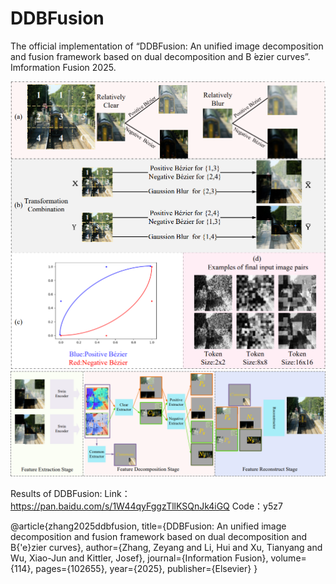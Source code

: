 # DDBFusion
The official implementation of “DDBFusion: An unified image decomposition and fusion framework based on dual decomposition and B ́ezier curves”. 
Imformation Fusion 2025.

<img src="./images/FrameWork.png">
<img src="./images/Network.png">

Results of DDBFusion: 
Link：https://pan.baidu.com/s/1W44qyFggzTllKSQnJk4iGQ 
Code：y5z7


@article{zhang2025ddbfusion,
  title={DDBFusion: An unified image decomposition and fusion framework based on dual decomposition and B{\'e}zier curves},
  author={Zhang, Zeyang and Li, Hui and Xu, Tianyang and Wu, Xiao-Jun and Kittler, Josef},
  journal={Information Fusion},
  volume={114},
  pages={102655},
  year={2025},
  publisher={Elsevier}
}
